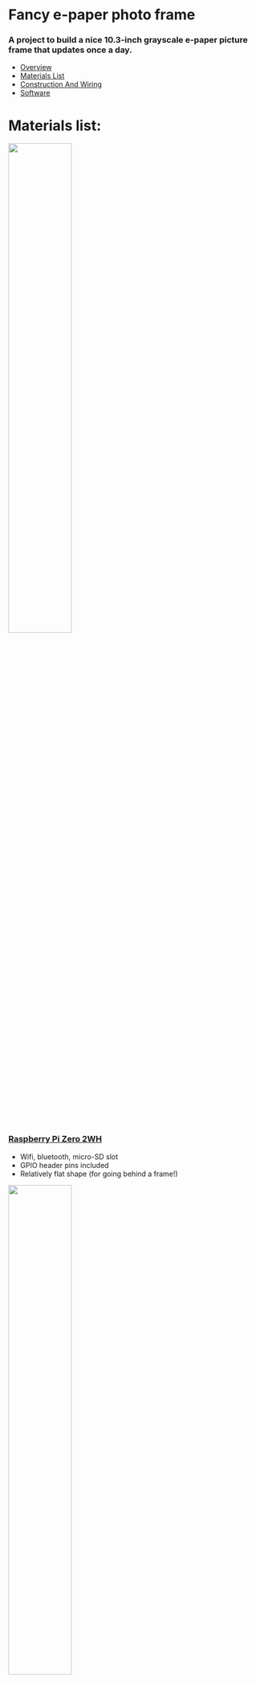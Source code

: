 # Fancy e-paper photo frame

### A project to build a nice 10.3-inch grayscale e-paper picture frame that updates once a day.

* [Overview](../README.md)
* [Materials List](materials.md)
* [Construction And Wiring](construction.md)
* [Software](software.md)

# Materials list:

<img src="pizero2wh.png" style="width:50%;max-width:256px;" />

### [Raspberry Pi Zero 2WH](https://www.adafruit.com/product/6008)
* Wifi, bluetooth, micro-SD slot
* GPIO header pins included
* Relatively flat shape (for going behind a frame!)

<img src="display.png" style="width:50%;max-width:256px;" />

### [10.3-inch e-Ink display](https://www.waveshare.com/10.3inch-e-Paper-HAT.htm)
* 1872x1404
* 16 shades of grayscale
* 1 second refresh time (but could be a whole minute for all I care)
* Just the raw display.  Careful!  Very fragile without an enclosure!

<img src="display_hat.png" style="width:50%;max-width:256px;" />

### [Waveshare e-Ink display Hat](https://www.waveshare.com/10.3inch-e-Paper-HAT.htm)
* Included with the display
* Several ways to wire it to a Raspberry Pi

<img src="pisugar.png" style="width:50%;max-width:256px;" />

### [PiSugar 3 portable power supply](https://www.pisugar.com)
* 3.7v 1200mah battery
* Internal clock
* Low-power mode with a wake up alarm to turn on the Raspberry Pi
* USB-C charging

<img src="pisugar-6_pin_connector.png" style="width:50%;max-width:256px;" />

### [6-pin Molex Connector Cable, 1.25mm pitch](https://www.adafruit.com/product/4926)
* Wires included
* This fits the aux connector on the PiSugar 3

<img src="piuart.png" style="width:50%;max-width:256px;" />

### [PiUART - USB Console and Power Add-on](https://www.adafruit.com/product/3589)
* For diagnostics when wifi is unavailable
* Cheap
* Handy in an emergency

<img src="frame.png" style="width:50%;max-width:256px;" />

### [Custom size empty frame from Frame-It-Easy](https://www.frameiteasy.com/frame-styles/ashford?cid=1)
* Art Size: 8 3/4" x 6 3/4"
* Outside Frame Size: 10 15/16" x 8 15/16"
* Style: Ashford, in Gloss Black
* Matting: 1" Smooth Black (White Core)
* Cover: Clear Acrylic

<img src="usbc_cable.png" style="width:50%;max-width:256px;" />

### [Right-angle USB-C extension cord](https://www.amazon.com/dp/B0BZBRG92Z)
* 0.3 meters
* Makes it much easier to charge the battery

<img src="wire_caps.png" style="width:50%;max-width:256px;" />

### [A heap of wire caps and a crimping tool](https://www.amazon.com/dp/B0CYNYJTKD)
* No soldering in this project
* Way more than I need, but oh well

<img src="jumper_cables.png" style="width:50%;max-width:256px;" />

### [A pile of short breadboard jumper wires](https://www.amazon.com/dp/B0CNXLLNGN?th=1)
* No soldering needed
* Way too many for this project, but I guess I have spares now

## You will also need:

* Some tape
* An x-acto knife or similar very sharp thing
* A slotted screwdriver
* __A Dremel tool or other means of grinding down metallic material!__ (optional)

As the instructions below will show, the display board that comes with the e-paper display has a giant connector and pins on it that you don't need, but that add a lot of thickness.  To make the component fit nearly behind the frame you're going to need to _grind these things down to stumps!_  It is satisfyingly violent.

You can skip that step if you want, but you'll need a thicker frame, or it won't hang flat on a wall.  That might not bother you either, though, if you plan to prop the frame on a desk or nightstand.

Continue to:

# [Construction And Wiring](construction.md)
